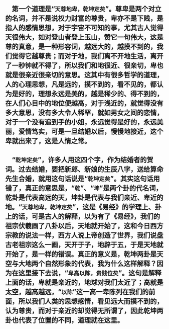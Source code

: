 &emsp;第一个道理是“``天尊地卑，乾坤定矣``”。尊卑是两个对立的名词，并不是说权力财富的尊贵，卑亦不是下贱，是指人的感情思想，对于宇宙不可知的事，尤其古人觉得天很伟大，如对登山者登上玉山，赞它一句伟大，这是尊的真意，是一种形容词，越远大的，越摸不到的，我们觉得它越尊贵；而对于地，我们离不开地生活，离开了一秒钟就不得了，所以我们和地很近、很亲切，卑也就是很亲近很亲切的意思。这其中有很多哲学的道理，人的心理思想，凡是远的，摸不到的，看不见的，都认为是好的，理想永远是美的，越是稀少的、得不到的，在人们心目中的地位便越高，对于浅近的，就觉得没有多大意思，没有多大令人稀罕，就如男女之间的恋情，对于一个没有追到手的小姐，永远觉得是好的，永远美丽，爱情笃实，可是一旦结婚以后，慢慢地接近，这个卑就出来了，这是人情之常。
---
&emsp;“``乾坤定矣``”，许多人用这四个字，作为结婚者的贺词。过去结婚，要把新郎、新娘的生辰八字，送给算命先生合婚，就用这句话说是“``乾坤定矣``”。其实这句话用错了，真正的意思是，“``乾``”、“``坤``”是两个卦的代名词，乾卦是代表高远的天，坤卦是代表与我们亲近、卑近的地。“``天尊地卑，乾坤定矣``”，这是《易经》的学理上、卦上的话，可是古人的解释，以为有了《易经》，我们的祖宗伏羲画了八卦以后，天地就开始了，这和今日西方宗教的说法一样，西方人说上帝创造了世界，我们说盘古老祖宗这么一画，天开于子，地辟于五，于是天地就开始了，是一样的错误。真正的意义是，乾坤两卦是天空与大地两个自然形象的代表，我为什么这样解释？因为在这里接下去说，“``卑高以陈，贵贱位矣``”。这句是解释上面的话，卑就是亲近的，地球对我们太近了；高就是太空，越高越远，“``以陈``”这一高一卑陈列在我们的前面，所以我们人类的思想感情，看见远大而摸不到的，认为尊贵，而对于亲近的却觉得无所谓了，因此乾坤两卦也代表了位置的不同，道理就在这里。
---

